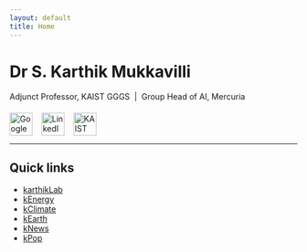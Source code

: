 ```yaml
---
layout: default
title: Home
---
```


# Dr S. Karthik Mukkavilli

Adjunct Professor, KAIST GGGS &nbsp;|&nbsp; Group Head of AI, Mercuria

<div style="display:flex; gap:1rem; margin-top:1.2rem">
  <a href="https://scholar.google.com/citations?user=DKFiD7cAAAAJ&hl" title="Google Scholar">
    <img src="https://cdn.jsdelivr.net/gh/simple-icons/simple-icons/icons/googlescholar.svg"
         alt="Google Scholar" width="40">
  </a>
  <a href="https://www.linkedin.com/in/karthikmukkavilli" title="LinkedIn">
    <img src="https://cdn.jsdelivr.net/gh/simple-icons/simple-icons/icons/linkedin.svg"
         alt="LinkedIn" width="40">
  </a>
  <a href="https://gggs.kaist.ac.kr" title="KAIST GGGS">
    <img src="https://cdn.jsdelivr.net/gh/simple-icons/simple-icons/icons/kaist.svg"
         alt="KAIST" width="40">
  </a>
</div>

---

## Quick links

* [karthikLab](/karthikLab)  
* [kEnergy](/kEnergy) 
* [kClimate](/kClimate) 
* [kEarth](/kEarth) 
* [kNews](/kNews)
* [kPop](/kPop)
